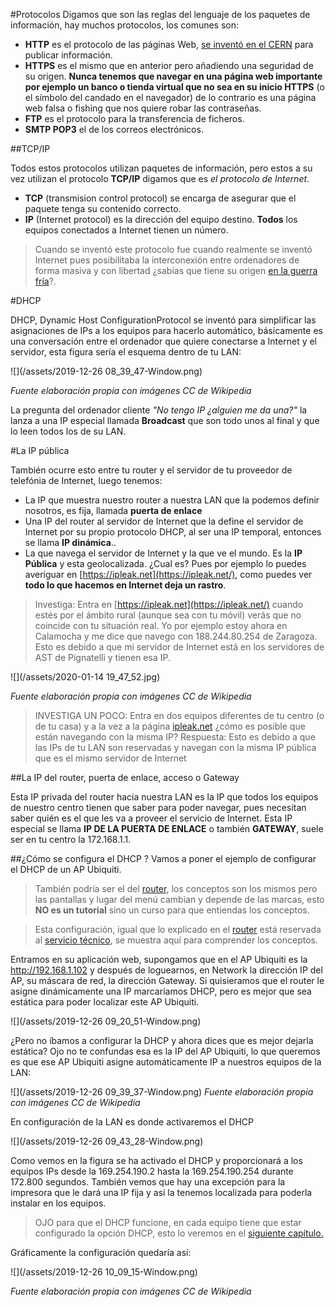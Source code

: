 #Protocolos
Digamos que son las reglas del lenguaje de los paquetes de información, hay muchos protocolos, los comunes son:

* **HTTP** es el protocolo de las páginas Web, [se inventó en el CERN](https://es.wikipedia.org/wiki/Historia_de_la_World_Wide_Web) para publicar información.
* **HTTPS** es el mismo que en anterior pero añadiendo una seguridad de su origen. **Nunca tenemos que navegar en una página web importante por ejemplo un banco o tienda virtual que no sea en su inicio HTTPS** (o el símbolo del candado en el navegador) de lo contrario es una página web falsa o fishing que nos quiere robar las contraseñas.
* **FTP** es el protocolo para la transferencia de ficheros.
* **SMTP POP3** el de los correos electrónicos.

##TCP/IP

Todos estos protocolos utilizan paquetes de información, pero estos a su vez utilizan el protocolo **TCP/IP** digamos que es *el protocolo de Internet*.

* **TCP**  (transmision control protocol) se encarga de asegurar que el paquete tenga su contenido correcto.
* **IP** (Internet protocol) es la dirección del equipo destino. **Todos** los equipos conectados a Internet tienen un número.

>Cuando se inventó este protocolo fue cuando realmente se inventó Internet pues posibilitaba la interconexión entre ordenadores de forma masiva y con libertad ¿sabías que tiene su origen [en la guerra fría](https://es.wikipedia.org/wiki/ARPANET)?.
 
#DHCP

DHCP, Dynamic Host ConfigurationProtocol se inventó para simplificar las asignaciones de IPs a los equipos para hacerlo automático, básicamente es una conversación entre el ordenador que quiere conectarse a Internet y el servidor, esta figura sería el esquema dentro de tu LAN:

![](/assets/2019-12-26 08_39_47-Window.png)

*Fuente elaboración propia con imágenes CC de Wikipedia*

La pregunta del ordenador cliente *"No tengo IP ¿alguien me da una?"* la lanza a una IP especial llamada **Broadcast** que son todo unos al final y que lo leen todos los de su LAN.

#La IP pública

También ocurre esto entre tu router y el servidor de tu proveedor de telefónia de Internet, luego tenemos: 

* La IP que muestra nuestro router a nuestra LAN que la podemos definir nosotros, es fija, llamada **puerta de enlace**
* Una IP del router al servidor de Internet que la define el servidor de Internet por su propio protocolo DHCP, al ser una IP temporal, entonces se llama **IP dinámica**..
* La que navega el servidor de Internet y la que ve el mundo. Es la **IP Pública** y esta geolocalizada. ¿Cual es? Pues por ejemplo lo puedes averiguar en [https://ipleak.net](https://ipleak.net/), como puedes ver **todo lo que hacemos en Internet deja un rastro**. 

>Investiga: Entra en [https://ipleak.net](https://ipleak.net/) cuando estés por el ámbito rural (aunque sea con tu móvil) verás que no coincide con tu situación real. Yo por ejemplo estoy ahora en Calamocha y me dice que navego con 188.244.80.254 de Zaragoza. Esto es debido a que mi servidor de Internet está en los servidores de AST de Pignatelli y tienen esa IP.

![](/assets/2020-01-14 19_47_52.jpg)

*Fuente elaboración propia con imágenes CC de Wikipedia*

>INVESTIGA UN POCO: Entra en dos equipos diferentes de tu centro (o de tu casa) y a la vez a la página [ipleak.net](https://ipleak.net/) ¿cómo es posible que están navegando con la misma IP?
>Respuesta: Esto es debido a que las IPs de tu LAN son reservadas y navegan con la misma IP pública que es el mismo servidor de Internet


##La IP del router, puerta de enlace, acceso o Gateway

Esta IP privada del router hacia nuestra LAN es la IP que todos los equipos de nuestro centro tienen que saber para poder navegar, pues necesitan saber quién es el que les va a proveer el servicio de Internet. Esta IP especial se llama **IP DE LA PUERTA DE ENLACE** o también **GATEWAY**, suele ser en tu centro la 172.168.1.1.

##¿Cómo se configura el DHCP ?
Vamos a poner el ejemplo de configurar el DHCP de un AP Ubiquiti.

>También podría ser el del [router](/redes/router.md), los conceptos son los mismos pero las pantallas y lugar del menú cambian y depende de las marcas, esto **NO es un tutorial** sino un curso para que entiendas los conceptos.

>Esta configuración, igual que lo explicado en el [router](/redes/router.md)  está reservada al [servicio técnico](/problemas-que-hago.md), se muestra aquí para comprender los conceptos.

Entramos en su aplicación web, supongamos que en  el AP Ubiquiti es la http://192.168.1.102 y después de loguearnos, en Network la dirección IP del AP, su máscara de red, la dirección Gateway. Si quisieramos que el router le asigne dinámicamente una IP marcaríamos DHCP, pero es mejor que sea estática para poder localizar este AP Ubiquiti.

![](/assets/2019-12-26 09_20_51-Window.png)

¿Pero no íbamos a configurar la DHCP y ahora dices que es mejor dejarla estática? Ojo no te confundas esa es la IP del AP Ubiquiti, lo que queremos es que ese AP Ubiquiti asigne automáticamente IP a nuestros equipos de la LAN:

![](/assets/2019-12-26 09_39_37-Window.png)
*Fuente elaboración propia con imágenes CC de Wikipedia*

En configuración de la LAN es donde activaremos el DHCP

![](/assets/2019-12-26 09_43_28-Window.png)

Como vemos en la figura se ha activado el DHCP y proporcionará a los equipos IPs desde la 169.254.190.2 hasta la 169.254.190.254 durante 172.800 segundos. También vemos que hay una excepción para la impresora que le dará una IP fija y así la tenemos localizada para poderla instalar en los equipos.

>OJO para que el DHCP funcione, en cada equipo tiene que estar configurado la opción DHCP, esto lo veremos en el [siguiente capítulo.](/redes/ips.md)

Gráficamente la configuración quedaría así:

![](/assets/2019-12-26 10_09_15-Window.png)

*Fuente elaboración propia con imágenes CC de Wikipedia*





